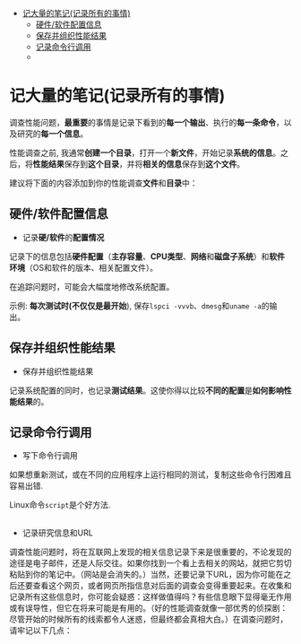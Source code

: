 
<!-- @import "[TOC]" {cmd="toc" depthFrom=1 depthTo=6 orderedList=false} -->

<!-- code_chunk_output -->

- [记大量的笔记(记录所有的事情)](#记大量的笔记记录所有的事情)
  - [硬件/软件配置信息](#硬件软件配置信息)
  - [保存并组织性能结果](#保存并组织性能结果)
  - [记录命令行调用](#记录命令行调用)
  - [](#)

<!-- /code_chunk_output -->

# 记大量的笔记(记录所有的事情)

调查性能问题，**最重要**的事情是记录下看到的**每一个输出**、执行的**每一条命令**，以及研究的**每一个信息**。

性能调查之前, 我通常**创建一个目录**，打开一个**新文件**，开始记录**系统的信息**。之后，将**性能结果**保存到**这个目录**，并将**相关的信息**保存到**这个文件**。

建议将下面的内容添加到你的性能调查**文件**和**目录**中：

## 硬件/软件配置信息

* 记录**硬/软件**的**配置情况** 

记录下的信息包括**硬件配置**（**主存容量**、**CPU类型**、**网络**和**磁盘子系统**）和**软件环境**（OS和软件的版本、相关配置文件）。

在追踪问题时，可能会大幅度地修改系统配置。

示例: **每次测试时(不仅仅是最开始**), 保存`lspci -vvvb`、`dmesg`和`uname -a`的输出。

## 保存并组织性能结果

* 保存并组织性能结果

记录系统配置的同时，也记录**测试结果**。这使你得以比较**不同的配置**是**如何影响性能结果**的。

## 记录命令行调用

* 写下命令行调用

如果想重新测试，或在不同的应用程序上运行相同的测试，复制这些命令行困难且容易出错.

Linux命令`script`是个好方法.

## 

* 记录研究信息和URL

调查性能问题时，将在互联网上发现的相关信息记录下来是很重要的，不论发现的途径是电子邮件，还是人际交往。如果你找到一个看上去相关的网站，就把它剪切粘贴到你的笔记中。（网站是会消失的。）当然，还要记录下URL，因为你可能在之后还要查看这个网页，或者网页所指信息对后面的调查会变得重要起来。在收集和记录所有这些信息时，你可能会疑惑：这样做值得吗？有些信息眼下显得毫无作用或有误导性，但它在将来可能是有用的。（好的性能调查就像一部优秀的侦探剧：尽管开始的时候所有的线索都令人迷惑，但最终都会真相大白。）在调查问题时，请牢记以下几点：

